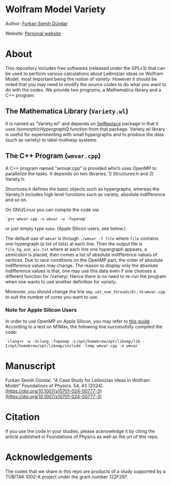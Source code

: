# Wolfram Model Variety
Author: [Furkan Semih Dündar](mailto:f.semih.dundar@yandex.com)

Website: [Personal website](https://www.fsemih.org)

# About
This repository includes free softwares (released under the GPLv3) that can be used to perform various calculations about Leibnizian ideas on Wolfram Model, most important being the notion of _variety_. However it should be noted that you may need to modify the source codes to do what you want to do with the codes. We provide two programs, a Mathematica library and a C++ program.

## The Mathematica Library (`Variety.wl`)
It is named as “Variety.wl” and depends on [SetReplace](https://github.com/maxitg/SetReplace) package in that it uses  _IsomorphicHypergraphQ_ function from that package. Variety.wl library is useful for experimenting with small hypergraphs and to produce the data (such as variety) to label multiway systems.

## The C++ Program (`wmvar.cpp`)
A C++ program named “wmvar.cpp” is provided which uses OpenMP to parallelize the tasks. It depends on two libraries, 1) Structures.h and 2) Variety.h.

Structures.h defines the basic objects such as hypergraphs, whereas the Variety.h includes high level functions such as variety, absolute indifference and so on.

On GNU/Linux you can compile the code via:

	`g++ wmvar.cpp -o wmvar -w -fopenmp`

or just simply type `make`. (Apple Silicon users, see below.)

The default use of `wmvar` is through `./wmvar -f file` where `file` contains one hypergraph (a list of lists) at each line. Then the output file is `file_hg_and_ais.txt` where at each line one hypergraph appears, a semicolon is placed, then comes a list of absolute indifference values of vertices. Due to race conditions on the OpenMP part, the order of absolute indifference values may change. The reason to display only the absolute indifference values is that, one may use this data even if one chooses a different function for /variety/. Hence there is no need to re-run the program when one wants to use another definition for _variety_.

Moreover, you should change the line `omp_set_num_threads(8);` in `wmvar.cpp` to suit the number of cores you want to use.

### Note for Apple Silicon Users
In order to use OpenMP on Apple Silicon, you may refer to [this guide](https://stackoverflow.com/questions/71061894/how-to-install-openmp-on-mac-m1) . According to a test on M1Max, the following line successfully compiled the code:

	`clang++ -w -Xclang -fopenmp -L/opt/homebrew/opt/libomp/lib -I/opt/homebrew/opt/libomp/include -lomp wmvar.cpp -o wmvar`

# Manuscript

Furkan Semih Dündar. "A Case Study for Leibnizian Ideas in Wolfram Model" Foundations of Physics. 54, 43 (2024). [https://doi.org/10.1007/s10701-024-00777-3](https://doi.org/10.1007/s10701-024-00777-3)

# Citation

If you use the code in your studies, please acknowledge it by citing the article published in Foundations of Physics as well as the url of this repo.

# Acknowledgements
The codes that we share in this repo are products of a study supported by a TÜBİTAK 1002-A project under the grant number 122F297.
